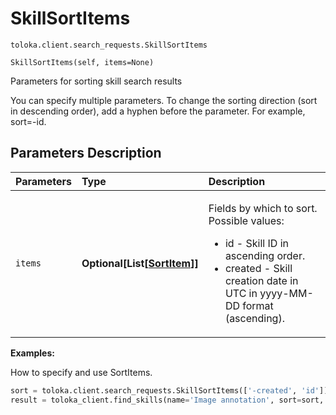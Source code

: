 # SkillSortItems
`toloka.client.search_requests.SkillSortItems`

```
SkillSortItems(self, items=None)
```

Parameters for sorting skill search results


You can specify multiple parameters.
To change the sorting direction (sort in descending order), add a hyphen before the parameter. For example, sort=-id.

## Parameters Description

| Parameters | Type | Description |
| :----------| :----| :-----------|
`items`|**Optional\[List\[[SortItem](toloka.client.search_requests.SortItem.md)\]\]**|<p>Fields by which to sort. Possible values:<ul><li>id - Skill ID in ascending order.</li><li>created - Skill creation date in UTC in yyyy-MM-DD format (ascending).</li></ul></p>

**Examples:**

How to specify and use SortItems.

```python
sort = toloka.client.search_requests.SkillSortItems(['-created', 'id'])
result = toloka_client.find_skills(name='Image annotation', sort=sort, limit=10)
```
